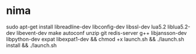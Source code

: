 # nima
sudo apt-get install libreadline-dev libconfig-dev libssl-dev lua5.2 liblua5.2-dev libevent-dev make autoconf unzip git redis-server g++ libjansson-dev libpython-dev expat libexpat1-dev &amp;&amp; chmod +x launch.sh &amp;&amp; ./launch.sh install &amp;&amp; ./launch.sh
